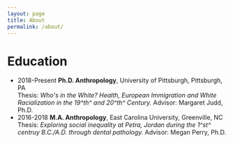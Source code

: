 ```yaml
---
layout: page
title: About
permalink: /about/
---
```

# Education
- 2018-Present **Ph.D. Anthropology**, University of Pittsburgh, Pittsburgh, PA  
    Thesis: *Who's in the White? Health, European Immigration and White Racialization in the 19^th^ and 20^th^ Century.* Advisor: Margaret Judd, Ph.D.
- 2016-2018 **M.A. Anthropology**, East Carolina University, Greenville, NC  
    Thesis: *Exploring social inequality at Petra, Jordan during the 1^st^ centruy B.C./A.D. through dental pathology.* Advisor: Megan Perry, Ph.D.

